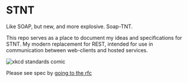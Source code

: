 # STNT
Like SOAP, but new, and more explosive. Soap-TNT. 


This repo serves as a place to document my ideas and specifications for STNT. My modern replacement for REST, intended for use in communication between web-clients and hosted services. 

 ![xkcd standards comic](https://imgs.xkcd.com/comics/standards.png)

Please see spec by [going to the rfc](STNT-RFC.md)



